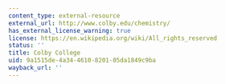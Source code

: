 ```yaml
---
content_type: external-resource
external_url: http://www.colby.edu/chemistry/
has_external_license_warning: true
license: https://en.wikipedia.org/wiki/All_rights_reserved
status: ''
title: Colby College
uid: 9a1515de-4a34-4610-8201-05da1849c9ba
wayback_url: ''
---
```

